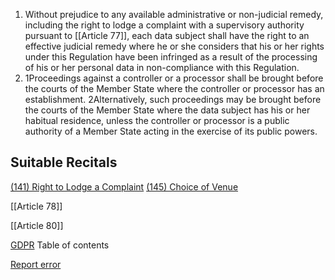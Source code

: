 
1. Without prejudice to any available administrative or non-judicial remedy, including the right to lodge a complaint with a supervisory authority pursuant to [[Article 77]], each data subject shall have the right to an effective judicial remedy where he or she considers that his or her rights under this Regulation have been infringed as a result of the processing of his or her personal data in non-compliance with this Regulation.
2. 1Proceedings against a controller or a processor shall be brought before the courts of the Member State where the controller or processor has an establishment. 2Alternatively, such proceedings may be brought before the courts of the Member State where the data subject has his or her habitual residence, unless the controller or processor is a public authority of a Member State acting in the exercise of its public powers.



## Suitable Recitals



[(141) Right to Lodge a Complaint](https://gdpr-info.eu/recitals/no-141/)
[(145) Choice of Venue](https://gdpr-info.eu/recitals/no-145/)




[[Article 78]]


[[Article 80]]



[GDPR](https://gdpr-info.eu)
Table of contents


[Report error](https://gdpr-info.eu/gf/?TB_iframe=true&height=306 "Your message")

